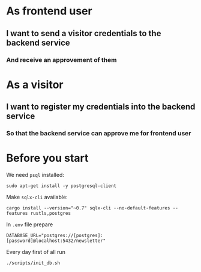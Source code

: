 # As frontend user
## I want to send a visitor credentials to the backend service
### And receive an approvement of them

# As a visitor
## I want to register my credentials into the backend service
### So that the backend service can approve me for frontend user

# Before you start
We need `psql` installed:
```
sudo apt-get install -y postgresql-client
```
Make `sqlx-cli` available:
```
cargo install --version="~0.7" sqlx-cli --no-default-features --features rustls,postgres
```

In `.env` file prepare
```
DATABASE_URL="postgres://[postgres]:[password]@localhost:5432/newsletter"
```

Every day first of all run
```
./scripts/init_db.sh
```